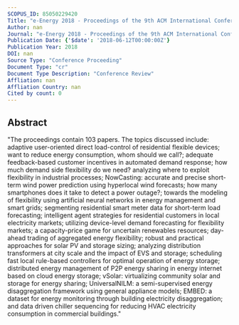 ```yaml
---
SCOPUS_ID: 85050229420
Title: "e-Energy 2018 - Proceedings of the 9th ACM International Conference on Future Energy Systems"
Author: nan
Journal: "e-Energy 2018 - Proceedings of the 9th ACM International Conference on Future Energy Systems"
Publication Date: {'$date': '2018-06-12T00:00:00Z'}
Publication Year: 2018
DOI: nan
Source Type: "Conference Proceeding"
Document Type: "cr"
Document Type Description: "Conference Review"
Affliation: nan
Affliation Country: nan
Cited by count: 0
---
```


## Abstract
"The proceedings contain 103 papers. The topics discussed include: adaptive user-oriented direct load-control of residential flexible devices; want to reduce energy consumption, whom should we call?; adequate feedback-based customer incentives in automated demand response; how much demand side flexibility do we need? analyzing where to exploit flexibility in industrial processes; NowCasting: accurate and precise short-term wind power prediction using hyperlocal wind forecasts; how many smartphones does it take to detect a power outage?; towards the modeling of flexibility using artificial neural networks in energy management and smart grids; segmenting residential smart meter data for short-term load forecasting; intelligent agent strategies for residential customers in local electricity markets; utilizing device-level demand forecasting for flexibility markets; a capacity-price game for uncertain renewables resources; day-ahead trading of aggregated energy flexibility; robust and practical approaches for solar PV and storage sizing; analyzing distribution transformers at city scale and the impact of EVS and storage; scheduling fast local rule-based controllers for optimal operation of energy storage; distributed energy management of P2P energy sharing in energy internet based on cloud energy storage; vSolar: virtualizing community solar and storage for energy sharing; UniversalNILM: a semi-supervised energy disaggregation framework using general appliance models; EMBED: a dataset for energy monitoring through building electricity disaggregation; and data driven chiller sequencing for reducing HVAC electricity consumption in commercial buildings."

